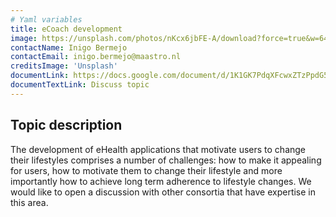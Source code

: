 ```yaml
---
# Yaml variables
title: eCoach development
image: https://unsplash.com/photos/nKcx6jbFE-A/download?force=true&w=640
contactName: Inigo Bermejo
contactEmail: inigo.bermejo@maastro.nl
creditsImage: 'Unsplash'
documentLink: https://docs.google.com/document/d/1K1GK7PdqXFcwxZTzPpdG56KljFE90XEMZCc0lACDTlM/edit?usp=sharing
documentTextLink: Discuss topic
---
```


## Topic description

The development of eHealth applications that motivate users to change their lifestyles comprises a number of challenges: how to make it appealing for users, how to motivate them to change their lifestyle and more importantly how to achieve long term adherence to lifestyle changes. We would like to open a discussion with other consortia that have expertise in this area.